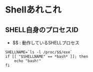 # Shellあれこれ

## SHELL自身のプロセスID

- $$ : 動作しているSHELLプロセス

``` shell title="PIDからシェル名を判定する"
SHELLNAME=`ls -l /proc/$$/exe`
if [[ "$SHELLNAME" == *bash* ]]; then
    echo "bash!"
fi
```


